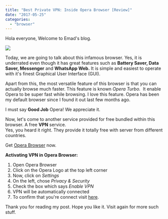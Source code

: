 ```yaml
---
title: "Best Private VPN: Inside Opera Browser [Review]"
date: "2017-05-25"
categories: 
  - "browser"
---
```


Hola everyone, Welcome to Emad's blog.  
  

[![](posts/2017/05/images/1200px-Opera_2015_logo.svg.png)](https://upload.wikimedia.org/wikipedia/commons/thumb/6/6e/Opera_2015_logo.svg/1200px-Opera_2015_logo.svg.png)

Today, we are going to talk about this infamous browser. Yes, it is underrated even though it has great features such as **Battery Saver, Data Saver, Messenger** and **WhatsApp Web.** It is simple and easiest to operate with it's finest Graphical User Interface (GUI).  
  
Apart from this, the most versatile feature of this browser is that you can actually browse much faster. This feature is known _Opera Turbo._  It enable Opera to be super fast while browsing. I love this feature. Opera has been my default browser since I found it out last few months ago.  
  
I must say **Good Job** Opera! We appreciate it.  
  
Now, let's come to another service provided for free bundled within this browser. A free **VPN** service.  
Yes, you heard it right. They provide it totally free with server from different countries.  
  
Get [Opera Browser](http://pintient.com/2D60) now.  
  
**Activating VPN in Opera Browser:**  
  

1. Open Opera Browser 
2. Click on the Opera Logo at the top left corner
3. Now, click on _Settings_ 
4. On the left, chose _Privacy & Security_
5. Check the box which says _Enable VPN_
6. VPN will be automatically connected
7. To confirm that you're connect visit [here](http://whatismyip.com/).

Thank you for reading my post. Hope you like it. Visit again for more such stuff.
